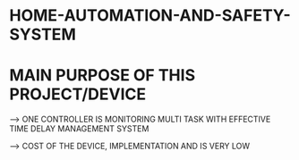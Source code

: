 # HOME-AUTOMATION-AND-SAFETY-SYSTEM

# MAIN PURPOSE OF THIS PROJECT/DEVICE 

--> ONE CONTROLLER IS MONITORING MULTI TASK WITH EFFECTIVE TIME DELAY MANAGEMENT SYSTEM

--> COST OF THE DEVICE, IMPLEMENTATION AND  IS VERY LOW 
